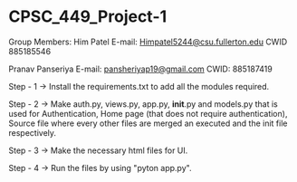 # CPSC_449_Project-1

Group Members:
Him Patel          E-mail: Himpatel5244@csu.fullerton.edu   CWID 885185546

Pranav Panseriya       E-mail: pansheriyap19@gmail.com          CWID: 885187419 



Step - 1 -> Install the requirements.txt to add all the modules required.



Step - 2 -> Make auth.py, views.py, app.py, __init__.py and models.py that is used for Authentication, Home page (that does not require authentication), Source file where every other files are merged an executed and the init file respectively.



Step - 3 -> Make the necessary html files for UI.



Step - 4 -> Run the files by using "pyton app.py".
